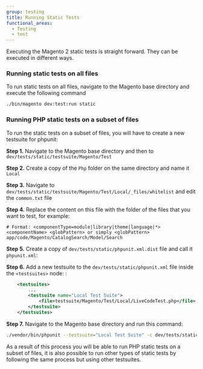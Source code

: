 ```yaml
---
group: testing
title: Running Static Tests
functional_areas:
  - Testing
  - test
---
```


Executing the Magento 2 static tests is straight forward. They can be executed in different ways.

### Running static tests on all files

To run static tests on all files, navigate to the Magento base directory and execute the following command

```bash
./bin/magento dev:test:run static
```

### Running PHP static tests on a subset of files

To run the static tests on a subset of files, you will have to create a new testsuite for phpunit:

**Step 1.** Navigate to the Magento base directory and then to `dev/tests/static/testsuite/Magento/Test`

**Step 2.** Create a copy of the `Php` folder on the same directory and name it `Local`

**Step 3.** Navigate to `dev/tests/static/testsuite/Magento/Test/Local/_files/whitelist` and edit the `common.txt` file

**Step 4.** Replace the content on this file with the folder of the files that you want to test, for example:

```text
# Format: <componentType=module|library|theme|language|*> <componentName> <globPattern> or simply <globPattern>
app/code/Magento/CatalogSearch/Model/Search
```

**Step 5.** Create a copy of `dev/tests/static/phpunit.xml.dist` file and call it `phpunit.xml`:

**Step 6.** Add a new testsuite to the `dev/tests/static/phpunit.xml` file inside the `<testsuites>` node:
:

```xml
    <testsuites>
        ...
        <testsuite name="Local Test Suite">
            <file>testsuite/Magento/Test/Local/LiveCodeTest.php</file>
        </testsuite>
    </testsuites>
```

**Step 7.** Navigate to the Magento base directory and run this command:

```bash
./vendor/bin/phpunit --testsuite="Local Test Suite" -c dev/tests/static/phpunit.xml.dist
```

As a result of this process you will be able to run PHP static tests on a subset of files, it is also possible to run other types of static tests by following the same process but using other testsuites.